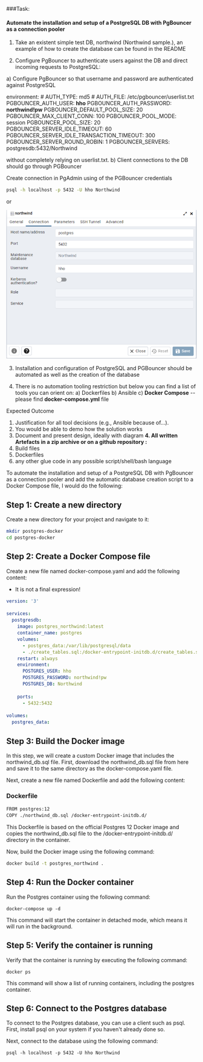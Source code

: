 ###Task: 

#### Automate the installation and setup of a PostgreSQL DB with PgBouncer as a connection pooler

1. Take an existent simple test DB, northwind (Northwind sample.), an example of how to create the
database can be found in the README

2. Configure PgBouncer to authenticate users against the DB and direct incoming requests to
PostgreSQL:

a) Configure PgBouncer so that username and password are authenticated against PostgreSQL

  environment:
      # AUTH_TYPE: md5
      # AUTH_FILE: /etc/pgbouncer/userlist.txt
      PGBOUNCER_AUTH_USER: **hho**
      PGBOUNCER_AUTH_PASSWORD: **northwind!pw**
      PGBOUNCER_DEFAULT_POOL_SIZE: 20
      PGBOUNCER_MAX_CLIENT_CONN: 100
      PGBOUNCER_POOL_MODE: session
      PGBOUNCER_POOL_SIZE: 20
      PGBOUNCER_SERVER_IDLE_TIMEOUT: 60
      PGBOUNCER_SERVER_IDLE_TRANSACTION_TIMEOUT: 300
      PGBOUNCER_SERVER_ROUND_ROBIN: 1
      PGBOUNCER_SERVERS: postgresdb:5432/Northwind


without completely relying on userlist.txt.
b) Client connections to the DB should go through PGBouncer

Create connection in PgAdmin using of the PGBouncer credentials

```bash
psql -h localhost -p 5432 -U hho Northwind
```
or

![alt text for screen readers](/images/connect_pgbouncer.png "postgres_container")

3. Installation and configuration of PostgreSQL and PGBouncer should be automated as well as the
creation of the database

4. There is no automation tooling restriction but below you can find a list of tools you can orient on:
a) Dockerfiles
b) Ansible
c) **Docker Compose**  -- please find **docker-compose.yml** file 

Expected Outcome
1. Justification for all tool decisions (e.g., Ansible because of...). 
2. You would be able to demo how the solution works
3. Document and present design, ideally with diagram
**4. All written Artefacts in a zip archive or on a github repository :** 
1. Build files
2. Dockerfiles
3. any other glue code in any possible script/shell/bash language  

To automate the installation and setup of a PostgreSQL DB with PgBouncer as a connection pooler and add the automatic database creation script to a Docker Compose file, I would do the following:

## Step 1: Create a new directory
Create a new directory for your project and navigate to it:

```bash
mkdir postgres-docker
cd postgres-docker
```
## Step 2: Create a Docker Compose file
Create a new file named docker-compose.yaml and add the following content:

* It is not a final expression!

```yaml
version: '3'

services:
  postgresdb:
    image: postgres_northwind:latest
    container_name: postgres
    volumes:
      - postgres_data:/var/lib/postgresql/data     
      - ./create_tables.sql:/docker-entrypoint-initdb.d/create_tables.sql
    restart: always
    environment:
      POSTGRES_USER: hho
      POSTGRES_PASSWORD: northwind!pw
      POSTGRES_DB: Northwind    
    
    ports:
      - 5432:5432  

volumes:
  postgres_data:

```  

## Step 3: Build the Docker image
In this step, we will create a custom Docker image that includes the northwind_db.sql file. First, download the northwind_db.sql file from here and save it to the same directory as the docker-compose.yaml file.

Next, create a new file named Dockerfile and add the following content:

### Dockerfile

```bash
FROM postgres:12
COPY ./northwind_db.sql /docker-entrypoint-initdb.d/
```

This Dockerfile is based on the official Postgres 12 Docker image and copies the northwind_db.sql file to the /docker-entrypoint-initdb.d/ directory in the container.

Now, build the Docker image using the following command:

```bash
docker build -t postgres_northwind .
```

## Step 4: Run the Docker container
Run the Postgres container using the following command:

```code
docker-compose up -d
```

This command will start the container in detached mode, which means it will run in the background.

## Step 5: Verify the container is running
Verify that the container is running by executing the following command:

```code
docker ps
```

This command will show a list of running containers, including the postgres container.

## Step 6: Connect to the Postgres database
To connect to the Postgres database, you can use a client such as psql. First, install psql on your system if you haven't already done so.

Next, connect to the database using the following command:

```code
psql -h localhost -p 5432 -U hho Northwind
```